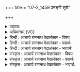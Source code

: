+++
title = "07-2_1459 प्रभङ्गी शूरो"

+++
<details><summary>पदपाठः</summary>

प्रभङ्गी꣢। प्र꣣। भङ्गी꣢। शू꣡रः꣢꣯। म꣣घ꣡वा꣢। तु꣣वी꣡म꣣घः। तु꣣वि꣢। म꣣घः। सं꣡मि꣢꣯श्लः। सम्। मि꣣श्लः। वी꣢꣯र्याय। कम्। उ꣣भा꣢। ते꣣। बाहू꣡इति꣢। वृ꣡ष꣢꣯णा। श꣣तक्रतो। शत। क्रतो। नि꣢। या। व꣡ज्र꣢꣯म्। मि꣣मिक्ष꣡तुः꣢। १४५९।
</details>

<details><summary>अधिमन्त्रम् (VC)</summary>

- इन्द्रः
- भर्गः प्रागाथः
- बार्हतः प्रगाथः (विषमा बृहती, समा सतोबृहती)
- पञ्चमः
</details>

<details><summary>हिन्दी : आचार्य रामनाथ वेदालंकार - विषयः</summary>

अगले मन्त्र में परमात्मा के गुणकर्मों का वर्णन है।
</details>

<details><summary>हिन्दी : आचार्य रामनाथ वेदालंकार - पदार्थः</summary>

पदार्थान्वयभाषाः -  हे जगदीश्वर ! आप (प्रभङ्गी) दुष्टों और दुर्गुणों के तीव्र भञ्जक, (शूरः) वीर, (मघवा) ऐश्वर्यवान्, (तुवीमघः) बहुत दानी और (वीर्याय) हमें बल प्रदान करने के लिए (कम्) निश्चय ही (सम्मिश्लः) हमसे मिलनेवाले, हमारे साथ सखित्व स्थापित करनेवाले हो। हे (शतक्रतो) बहुत प्रज्ञा तथा बहुत कर्मोंवाले ! (उभा) दोनों (वृषणा) वर्षा करनेवाले वायु और सूर्य (ते) आपकी (बाहू) बाहुएँ हैं, (या) जो (वज्रम्) जल को (नि मिमिक्षतुः) निरन्तर सींचा करती हैं ॥२॥ यहाँ वर्षक वायु और सूर्य में बाहुओं के आरोप के कारण रूपक अलङ्कार है ॥२॥
</details>

<details><summary>हिन्दी : आचार्य रामनाथ वेदालंकार - भावार्थः</summary>

भावार्थभाषाः -  जैसे कोई बाहुधारी मनुष्य बाहुओं में घड़ा आदि पकड़कर भूमि पर जल सींचता है, वैसे ही जगदीश्वर वायु और सूर्य रूप बाहुओं में मेघ रूप घड़े को लेकर वर्षाजल भूमि पर बरसाता है ॥२॥ इस खण्ड में सूर्य के वर्णन द्वारा तथा प्रत्यक्षतः भी परमात्मा की महिमा का वर्णन होने से और उसके प्रति प्रार्थना होने से इस खण्ड की पूर्व खण्ड के साथ सङ्गति जाननी चाहिए ॥ तेरहवें अध्याय में तृतीय खण्ड समाप्त ॥
</details>

<details><summary>संस्कृत : आचार्य रामनाथ वेदालंकार - विषयः</summary>

अथ परमात्मनो गुणकर्माणि वर्णयति।
</details>

<details><summary>संस्कृत : आचार्य रामनाथ वेदालंकार - पदार्थः</summary>

पदार्थान्वयभाषाः -  हे इन्द्र जगदीश्वर ! त्वम् (प्रभङ्गी) दुष्टानां दुर्गुणानां च प्रभञ्जकः, (शूरः) वीरः, (मघवा) ऐश्वर्यवान्, (तुवीमघः) बहुदानः, (वीर्याय) अस्मभ्यं बलप्रदानाय (कम्) किल (सम्मिश्लः) सम्मिश्लः, अस्माभिः सह सख्यस्य स्थापयिता, वर्तसे इति शेषः। हे (शतक्रतो) बहुप्रज्ञ बहुकर्मन् ! (उभा) द्वावपि (वृषणा) वृषणौ वर्षकौ वायुसूर्यौ (ते) तव (बाहू) भुजौ स्तः, (या) यौ (वज्रम्) उदकम्। [वज्रो वा आपः। श० १।१।१।१७।] (निमिक्षतुः) सिञ्चतः। [मिह सेचने अस्मात् स्वार्थे सन्। लिटि ‘अमन्त्रे’ इति निषेधात् आमभावः] ॥२॥ अत्र वर्षकयोर्वायुसूर्ययोर्बाहुत्वारोपाद् रूपकालङ्कारः ॥२॥
</details>

<details><summary>संस्कृत : आचार्य रामनाथ वेदालंकार - भावार्थः</summary>

भावार्थभाषाः -  यथा कश्चिद् बाहुमान् मनुष्यो बाह्वोर्घटादिकं गृहीत्वा भूमौ जलं सिञ्चति तथैव जगदीश्वरो वायुसूर्यरूपयोर्बाह्वोर्मेघरूपं घटं गृहीत्वा वृष्ट्युदकं भूमौ वर्षति ॥२॥ अस्मिन् खण्डे सूर्यवर्णनद्वारा प्रत्यक्षतश्चापि परमात्मनो महिमवर्णनात् तं प्रति प्रार्थनाच्चैतत्खण्डस्य पूर्वखण्डेन संगतिर्वेद्या।
</details>